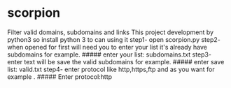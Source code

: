 # scorpion
Filter valid domains, subdomains and links
This project development by python3 so install python 3 to can using it
 step1- open scorpion.py 
 step2- when opened for first will need you to enter your list it's already have subdomains for example.  ##### enter your list: subdomains.txt
 step3- enter text will be save the valid subdomains for example. ##### enter save list: valid.txt
 step4- enter protocol like http,https,ftp and as you want for example . ##### Enter protocol:http
